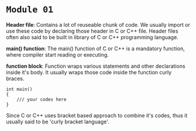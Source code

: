 # ```Module 01```

**Header file**: Contains a lot of reuseable chunk of code. We usually import or use these code by declaring those header in C or C++ file. Header files often also said to be built in library of C or C++ programming language.

**main() function**: The main() function of C or C++ is a mandatory function, where compiler start reading or executing.

**function block**: Function wraps various statements and other declarations inside it's body. It usually wraps those code inside the function curly braces.

```
int main()
{
    /// your codes here
}
```

Since C or C++ uses bracket based approach to combine it's codes, thus it usually said to be 'curly bracket language'.
